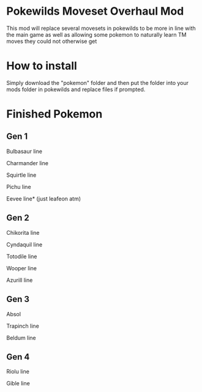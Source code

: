 # Pokewilds Moveset Overhaul Mod

This mod will replace several movesets in pokewilds to be more in line with the main game as well as allowing some pokemon
to naturally learn TM moves they could not otherwise get

# How to install

Simply download the "pokemon" folder and then put the folder into your mods folder in pokewilds and replace files if prompted.

# Finished Pokemon

## Gen 1
Bulbasaur line

Charmander line

Squirtle line

Pichu line

Eevee line* (just leafeon atm)

## Gen 2

Chikorita line

Cyndaquil line

Totodile line

Wooper line

Azurill line

## Gen 3


Absol

Trapinch line

Beldum line

## Gen 4

Riolu line

Gible line
